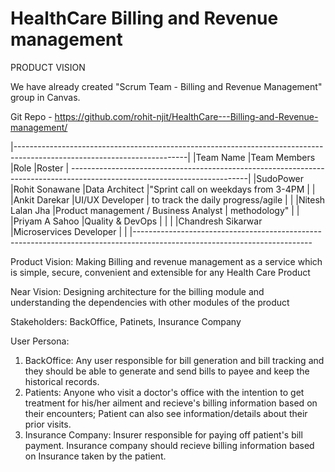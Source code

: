 # HealthCare Billing and Revenue management
PRODUCT VISION

We have already created "Scrum Team - Billing and Revenue Management" group in Canvas.

Git Repo - https://github.com/rohit-njit/HealthCare---Billing-and-Revenue-management/

|-------------------------------------------------------------------------------------------------------------------------|
|Team Name	|Team Members				|Role										|Roster                               |
--------------------------------------------------------------------------------------------------------------------------|
|SudoPower	|Rohit Sonawane				|Data Architect								|"Sprint call on weekdays from 3-4PM  |
|			|Ankit Darekar				|UI/UX Developer	                        | to track the daily progress/agile   |
|			|Nitesh Lalan Jha			|Product management / Business Analyst	    | methodology"                        |
|			|Priyam A Sahoo				|Quality & DevOps	                        |                                     |
|			|Chandresh Sikarwar			|Microservices Developer	                |									  |
|--------------------------------------------------------------------------------------------------------------------------




Product Vision: Making Billing and revenue management as a service which is simple, secure, convenient and extensible for any Health Care Product

Near Vision: Designing architecture for the billing module and understanding the dependencies with other modules of the product

Stakeholders: BackOffice, Patinets, Insurance Company

User Persona:
1. BackOffice: Any user responsible for bill generation and bill tracking and they should be able to generate and send bills to payee and keep the historical records.
2. Patients: Anyone who visit a doctor's office with the intention to get treatment for his/her ailment and recieve's billing information based on their encounters; Patient can also see information/details about their prior visits.
3. Insurance Company: Insurer responsible for paying off patient's bill payment. Insurance company should recieve billing information based on Insurance taken by the patient.


